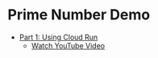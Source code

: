 # Prime Number Demo

- [Part 1: Using Cloud Run](https://github.com/softwarethatscale/prime-number-demo/tree/part-01/cloud-run)
  - [Watch YouTube Video](https://www.youtube.com/watch?v=L9xUK-9GWXM)